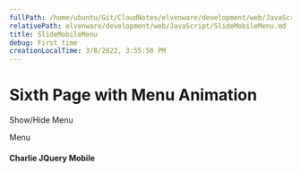 ```yaml
---
fullPath: /home/ubuntu/Git/CloudNotes/elvenware/development/web/JavaScript/SlideMobileMenu.md
relativePath: elvenware/development/web/JavaScript/SlideMobileMenu.md
title: SlideMobileMenu
debug: First time
creationLocalTime: 3/8/2022, 3:55:50 PM
---
```


<!-- toc -->
<!-- tocstop -->

Sixth Page with Menu Animation
==============================

Show/Hide Menu

Menu

#### Charlie JQuery Mobile
